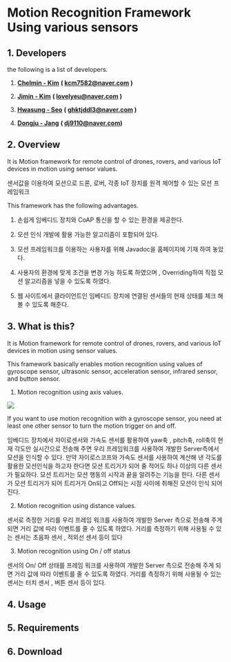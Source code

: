 # Motion Recognition Framework Using various sensors

## 1. **Developers**

the following is a list of developers.

1. [**Chelmin - Kim**](https://github.com/cheolmin-Kim)  **\( kcm7582@naver.com \)**

2. [**Jimin - Kim**](https://github.com/SmileJM)  **\( lovelyeu@naver.com \)**

3. [**Hwasung - Seo**](https://github.com/Marsseo)  **\( ghktjddl3@naver.com \)**

4. [**Dongju - Jang**](https://github.com/Jdongju)  **\( dj9110@naver.com\)**

## 2. Overview

It is Motion framework for remote control of drones, rovers, and various IoT devices in motion using sensor values.

센서값을 이용하여 모션으로 드론, 로버, 각종 IoT 장치를 원격 제어할 수 있는 모션 프레임워크

This framework has the following advantages.

1. 손쉽게 임베디드 장치와 CoAP 통신을 할 수 있는 환경을 제공한다.

2. 모션 인식 개발에 활용 가능한 알고리즘이 포함되어 있다.

3. 모션 프레임워크를 이용하는 사용자를 위해 Javadoc을 홈페이지에 기재 하여 놓았다.

4. 사용자의 환경에 맞게 조건을 변경 가능 하도록 하였으며 , Overriding하여 직접 모션 알고리즘을 넣을 수 있도록 하였다.

5. 웹 사이트에서 클라이언트인 임베디드 장치에 연결된 센서들의 현재 상태를 체크 해볼 수 있도록 해준다.

## 3. What is this?

It is Motion framework for remote control of drones, rovers, and various IoT devices in motion using sensor values.

This framework basically enables motion recognition using values of gyroscope sensor, ultrasonic sensor, acceleration sensor, infrared sensor, and button sensor.

1. Motion recognition using axis values.



![](http://blogfiles8.naver.net/MjAxNzA4MjBfMTU5/MDAxNTAzMTYwMTExNTk4.mWaDX1DZ4RmC70xyFR3iSviHcJFThplv7dVib9UiT9kg.wCmswrKRV5WMpa9tKij9jbQLWg6Pp21-46BzD-cPnqMg.PNG.sword97/yaw.png)

If you want to use motion recognition with a gyroscope sensor, you need at least one other sensor to turn the motion trigger on and off.

임베디드 장치에서 자이로센서와 가속도 센서를 활용하여 yaw축 , pitch축, roll축의 현재 각도만 실시간으로 전송해 주면 우리 프레임워크를 사용하여 개발한 Server측에서 모션을 인식할 수 있다. 만약 자이로스코프와 가속도 센서를 사용하여 계산해 낸 각도를 활용한 모션인식을 하고자 한다면 모션 트리거가 되어 줄 적어도 하나 이상의 다른 센서가 필요하다. 모션 트리거는 모션 행동의 시작과 끝을 알려주는 기능을 한다. 다른 센서가 모션 트리거가 되어 트리거가 On되고 Off되는 시점 사이에 취해진 모션이 인식 되어진다.

  2. Motion recognition using distance values.

센서로 측정한 거리를 우리 프레임 워크를 사용하여 개발한 Server 측으로 전송해 주게 되면 거리 값에 따라 이벤트를 줄 수 있도록 하였다. 거리를 측정하기 위해 사용될 수 있는 센서는 초음파 센서 , 적외선 센서 등이 있다

3. Motion recognition using On / off status

센서의 On/ Off 상태를 프레임 워크를 사용하여 개발한 Server 측으로 전송해 주게 되면 거리 값에 따라 이벤트를 줄 수 있도록 하였다. 거리를 측정하기 위해 사용될 수 있는 센서는 터치 센서 , 버튼 센서 등이 있다.

## 4. Usage

## 5. Requirements

## 6. Download



